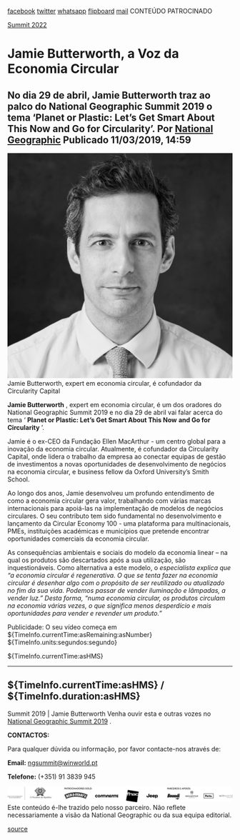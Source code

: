 [facebook](https://www.facebook.com/sharer/sharer.php?u=https%3A%2F%2Fwww.natgeo.pt%2Fnational-geographic-summit%2F2019%2F03%2Fjamie-butterworth-a-voz-da-economia-circular) [twitter](https://twitter.com/share?url=https%3A%2F%2Fwww.natgeo.pt%2Fnational-geographic-summit%2F2019%2F03%2Fjamie-butterworth-a-voz-da-economia-circular&via=natgeo&text=Jamie%20Butterworth%2C%20a%20Voz%20da%20Economia%20Circular) [whatsapp](https://web.whatsapp.com/send?text=https%3A%2F%2Fwww.natgeo.pt%2Fnational-geographic-summit%2F2019%2F03%2Fjamie-butterworth-a-voz-da-economia-circular) [flipboard](https://share.flipboard.com/bookmarklet/popout?v=2&title=Jamie%20Butterworth%2C%20a%20Voz%20da%20Economia%20Circular&url=https%3A%2F%2Fwww.natgeo.pt%2Fnational-geographic-summit%2F2019%2F03%2Fjamie-butterworth-a-voz-da-economia-circular) [mail](mailto:?subject=NatGeo&body=https%3A%2F%2Fwww.natgeo.pt%2Fnational-geographic-summit%2F2019%2F03%2Fjamie-butterworth-a-voz-da-economia-circular%20-%20Jamie%20Butterworth%2C%20a%20Voz%20da%20Economia%20Circular) CONTEÚDO PATROCINADO 

[Summit 2022](https://www.natgeo.pt/summit2022) 
# Jamie Butterworth, a Voz da Economia Circular 
## No dia 29 de abril, Jamie Butterworth traz ao palco do National Geographic Summit 2019 o tema ‘Planet or Plastic: Let’s Get Smart About This Now and Go for Circularity’. Por [National Geographic](https://www.natgeo.pt/autor/national-geographic) Publicado 11/03/2019, 14:59 
![Jamie Butterworth, expert em economia circular, é cofundador da Circularity Capital](img/files_styles_image_00_public_cc01_0_0chosen.jpg)
Jamie Butterworth, expert em economia circular, é cofundador da Circularity Capital 

**Jamie Butterworth** , expert em economia circular, é um dos oradores do National Geographic Summit 2019 e no dia 29 de abril vai falar acerca do tema ‘ **Planet or Plastic: Let’s Get Smart About This Now** **and Go for Circularity** ’. 

Jamie é o ex-CEO da Fundação Ellen MacArthur - um centro global para a inovação da economia circular. Atualmente, é cofundador da Circularity Capital, onde lidera o trabalho da empresa ao conectar equipas de gestão de investimentos a novas oportunidades de desenvolvimento de negócios na economia circular, e business fellow da Oxford University’s Smith School. 

Ao longo dos anos, Jamie desenvolveu um profundo entendimento de como a economia circular gera valor, trabalhando com várias marcas internacionais para apoiá-las na implementação de modelos de negócios circulares. O seu contributo tem sido fundamental no desenvolvimento e lançamento da Circular Economy 100 - uma plataforma para multinacionais, PMEs, instituições académicas e municípios que pretende encontrar oportunidades comerciais da economia circular. 

As consequências ambientais e sociais do modelo da economia linear – na qual os produtos são descartados após a sua utilização, são inquestionáveis. Como alternativa a este modelo, o _especialista explica que “a economia circular é regenerativa. O que se tenta fazer na economia circular é desenhar algo com o propósito de ser reutilizado ou atualizado no fim da sua vida. Podemos passar de vender iluminação e lâmpadas, a vender luz.” Desta forma, “numa economia circular, os produtos circulam na economia várias vezes, o que significa menos desperdício e mais oportunidades para vender e revender um produto.”_ 

Publicidade: O seu vídeo começa em ${TimeInfo.currentTime:asRemaining:asNumber} ${TimeInfo.units:segundos:segundo}

${TimeInfo.currentTime:asHMS} 

-------- 
${TimeInfo.currentTime:asHMS} / ${TimeInfo.duration:asHMS} 
-------- 

Summit 2019 | Jamie Butterworth Venha ouvir esta e outras vozes no [National Geographic Summit 2019](https://www.natgeo.pt/summit2019) . 

**CONTACTOS:** 

Para qualquer dúvida ou informação, por favor contacte-nos através de: 

**Email:** [ngsummit@winworld.pt](mailto:ngsummit@winworld.pt) 

**Telefone:** (+351) 91 3839 945 

![](img/files_styles_image_00_public_ngsummit1_logosbar_0.png)
Este conteúdo é-lhe trazido pelo nosso parceiro. Não reflete necessariamente a visão da National Geographic ou da sua equipa editorial. 

[source](https://www.natgeo.pt/national-geographic-summit/2019/03/jamie-butterworth-a-voz-da-economia-circular)
